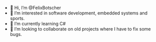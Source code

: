 - 👋 Hi, I’m @FelixBotscher
- 👀 I’m interested in software development, embedded systems and sports.
- 🌱 I’m currently learning C#
- 💞️ I’m looking to collaborate on old projects where I have to fix some bugs. 

<!---
FelixBotscher/FelixBotscher is a ✨ special ✨ repository because its `README.md` (this file) appears on your GitHub profile.
You can click the Preview link to take a look at your changes.
--->
